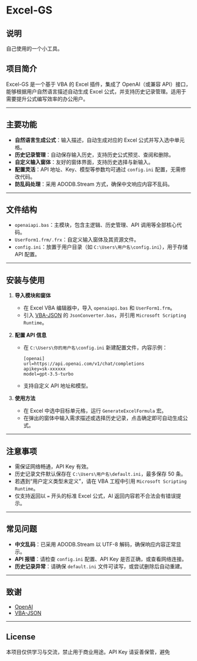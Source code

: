 # Excel-GS

## 说明
自己使用的一个小工具。

## 项目简介

Excel-GS 是一个基于 VBA 的 Excel 插件，集成了 OpenAI（或兼容 API）接口，能够根据用户自然语言描述自动生成 Excel 公式，并支持历史记录管理。适用于需要提升公式编写效率的办公用户。

---

## 主要功能

- **自然语言生成公式**：输入描述，自动生成对应的 Excel 公式并写入选中单元格。
- **历史记录管理**：自动保存输入历史，支持历史公式预览、查阅和删除。
- **自定义输入窗体**：友好的窗体界面，支持历史选择与新输入。
- **配置灵活**：API 地址、Key、模型等参数均可通过 `config.ini` 配置，无需修改代码。
- **防乱码处理**：采用 ADODB.Stream 方式，确保中文响应内容不乱码。

---

## 文件结构

- `openaiapi.bas`：主模块，包含主逻辑、历史管理、API 调用等全部核心代码。
- `UserForm1.frm/.frx`：自定义输入窗体及其资源文件。
- `config.ini`：放置于用户目录（如 `C:\Users\用户名\config.ini`），用于存储 API 配置。

---

## 安装与使用

1. **导入模块和窗体**
   - 在 Excel VBA 编辑器中，导入 `openaiapi.bas` 和 `UserForm1.frm`。
   - 引入 [VBA-JSON](https://github.com/VBA-tools/VBA-JSON) 的 `JsonConverter.bas`，并引用 `Microsoft Scripting Runtime`。

2. **配置 API 信息**
   - 在 `C:\Users\你的用户名\config.ini` 新建配置文件，内容示例：
     ```
     [openai]
     url=https://api.openai.com/v1/chat/completions
     apikey=sk-xxxxxx
     model=gpt-3.5-turbo
     ```
   - 支持自定义 API 地址和模型。

3. **使用方法**
   - 在 Excel 中选中目标单元格，运行 `GenerateExcelFormula` 宏。
   - 在弹出的窗体中输入需求描述或选择历史记录，点击确定即可自动生成公式。

---

## 注意事项

- 需保证网络畅通，API Key 有效。
- 历史记录文件默认保存在 `C:\Users\用户名\default.ini`，最多保存 50 条。
- 若遇到“用户定义类型未定义”，请在 VBA 工程中引用 `Microsoft Scripting Runtime`。
- 仅支持返回以 `=` 开头的标准 Excel 公式，AI 返回内容若不合法会有错误提示。

---

## 常见问题

- **中文乱码**：已采用 ADODB.Stream 以 UTF-8 解码，确保响应内容正常显示。
- **API 报错**：请检查 `config.ini` 配置、API Key 是否正确，或查看网络连接。
- **历史记录异常**：请确保 `default.ini` 文件可读写，或尝试删除后自动重建。

---

## 致谢

- [OpenAI](https://openai.com/)
- [VBA-JSON](https://github.com/VBA-tools/VBA-JSON)

---

## License

本项目仅供学习与交流，禁止用于商业用途。API Key 请妥善保管，避免
